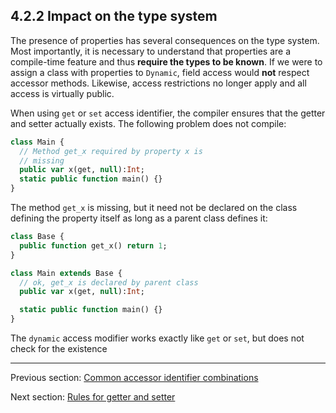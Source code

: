 ## 4.2.2 Impact on the type system

The presence of properties has several consequences on the type system. Most importantly, it is necessary to understand that properties are a compile-time feature and thus **require the types to be known**. If we were to assign a class with properties to `Dynamic`, field access would **not** respect accessor methods. Likewise, access restrictions no longer apply and all access is virtually public.

When using `get` or `set` access identifier, the compiler ensures that the getter and setter actually exists. The following problem does not compile:

```haxe
class Main {
  // Method get_x required by property x is
  // missing
  public var x(get, null):Int;
  static public function main() {}
}
```

The method `get_x` is missing, but it need not be declared on the class defining the property itself as long as a parent class defines it:

```haxe
class Base {
  public function get_x() return 1;
}

class Main extends Base {
  // ok, get_x is declared by parent class
  public var x(get, null):Int;

  static public function main() {}
}
```

The `dynamic` access modifier works exactly like `get` or `set`, but does not check for the existence

---

Previous section: [Common accessor identifier combinations](class-field-property-common-combinations.md)

Next section: [Rules for getter and setter](class-field-property-rules.md)